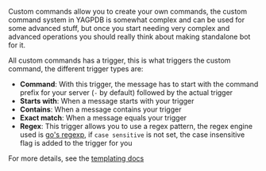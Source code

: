 Custom commands allow you to create your own commands, the custom command system in YAGPDB is somewhat complex and can be used for some advanced stuff, but once you start needing very complex and advanced operations you should really think about making standalone bot for it.

All custom commands has a trigger, this is what triggers the custom command, the different trigger types are:

 - **Command**: With this trigger, the message has to start with the command prefix for your server (`-` by default) followed by the actual trigger
 - **Starts with**: When a message starts with your trigger
 - **Contains**: When a message contains your trigger
 - **Exact match**: When a message equals your trigger
 - **Regex**: This trigger allows you to use a regex pattern, the regex engine used is [go's regexp](https://golang.org/pkg/regexp/), if `case sensitive` is not set, the case insensitive flag is added to the trigger for you


For more details, see the [templating docs](/docs/templates)